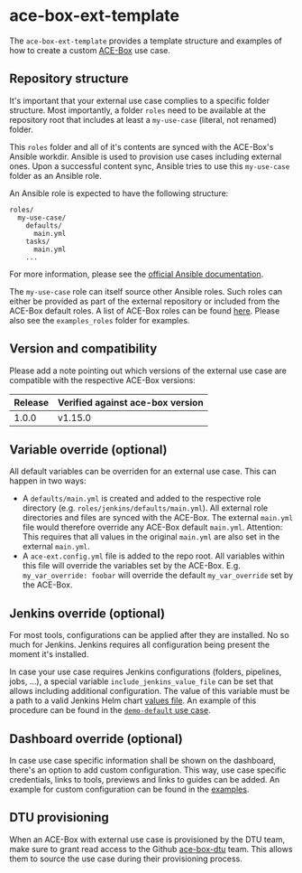 # ace-box-ext-template

The `ace-box-ext-template` provides a template structure and examples of how to create a custom [ACE-Box](https://github.com/Dynatrace/ace-box) use case.

## Repository structure

It's important that your external use case complies to a specific folder structure. Most importantly, a folder `roles` need to be available at the repository root that includes at least a `my-use-case` (literal, not renamed) folder.

This `roles` folder and all of it's contents are synced with the ACE-Box's Ansible workdir. Ansible is used to provision use cases including external ones. Upon a successful content sync, Ansible tries to use this `my-use-case` folder as an Ansible role.

An Ansible role is expected to have the following structure:

```
roles/
  my-use-case/
    defaults/
      main.yml
    tasks/
      main.yml
    ...
```

For more information, please see the [official Ansible documentation](https://docs.ansible.com/ansible/latest/user_guide/playbooks_reuse_roles.html).

The `my-use-case` role can itself source other Ansible roles. Such roles can either be provided as part of the external repository or included from the ACE-Box default roles. A list of ACE-Box roles can be found [here](https://github.com/Dynatrace/ace-box#curated-roles). Please also see the `examples_roles` folder for examples.

## Version and compatibility

Please add a note pointing out which versions of the external use case are compatible with the respective ACE-Box versions:

| Release | Verified against ace-box version |
| --- | --- |
| 1.0.0 | v1.15.0 |

## Variable override (optional)

All default variables can be overriden for an external use case. This can happen in two ways:
- A `defaults/main.yml` is created and added to the respective role directory (e.g. `roles/jenkins/defaults/main.yml`). All external role directories and files are synced with the ACE-Box. The external `main.yml` file would therefore override any ACE-Box default `main.yml`. Attention: This requires that all values in the original `main.yml` are also set in the external `main.yml`.
- A `ace-ext.config.yml` file is added to the repo root. All variables within this file will override the variables set by the ACE-Box. E.g. `my_var_override: foobar` will override the default `my_var_override` set by the ACE-Box.

## Jenkins override (optional)

For most tools, configurations can be applied after they are installed. No so much for Jenkins. Jenkins requires all configuration being present the moment it's installed.

In case your use case requires Jenkins configurations (folders, pipelines, jobs, ...), a special variable `include_jenkins_value_file` can be set that allows including additional configuration. The value of this variable must be a path to a valid Jenkins Helm chart [values file](https://github.com/jenkinsci/helm-charts/blob/main/charts/jenkins/values.yaml). An example of this procedure can be found in the [`demo-default` use case](https://github.com/Dynatrace/ace-box/blob/dev/user-skel/ansible/roles/demo-default/tasks/main.yml).

## Dashboard override (optional)

In case use case specific information shall be shown on the dashboard, there's an option to add custom configuration. This way, use case specific credentials, links to tools, previews and links to guides can be added. An example for custom configuration can be found in the [examples](/example_roles/my-use-case/templates/my-use-case-dashboard.yml.j2).

## DTU provisioning

When an ACE-Box with external use case is provisioned by the DTU team, make sure to grant read access to the Github [ace-box-dtu](https://github.com/orgs/dynatrace-ace/teams/ace-box-dtu) team. This allows them to source the use case during their provisioning process.
